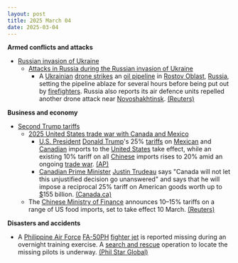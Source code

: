 ```yaml
---
layout: post
title: 2025 March 04
date: 2025-03-04
---
```



**Armed conflicts and attacks**

* [Russian invasion of Ukraine](https://en.wikipedia.org/wiki/Russian_invasion_of_Ukraine "Russian invasion of Ukraine")
  + [Attacks in Russia during the Russian invasion of Ukraine](https://en.wikipedia.org/wiki/Attacks_in_Russia_during_the_Russian_invasion_of_Ukraine "Attacks in Russia during the Russian invasion of Ukraine")
    - A [Ukrainian](https://en.wikipedia.org/wiki/Armed_Forces_of_Ukraine "Armed Forces of Ukraine") [drone strikes](https://en.wikipedia.org/wiki/Drone_warfare "Drone warfare") an [oil pipeline](https://en.wikipedia.org/wiki/Pipeline "Pipeline") in [Rostov Oblast](https://en.wikipedia.org/wiki/Rostov_Oblast "Rostov Oblast"), [Russia](https://en.wikipedia.org/wiki/Russia "Russia"), setting the pipeline ablaze for several hours before being put out by [firefighters](https://en.wikipedia.org/wiki/Firefighter "Firefighter"). Russia also reports its air defence units repelled another drone attack near [Novoshakhtinsk](https://en.wikipedia.org/wiki/Novoshakhtinsk "Novoshakhtinsk"). [(Reuters)](https://www.reuters.com/world/europe/russia-stamps-out-fires-southern-oil-pipeline-2025-03-04/)

**Business and economy**

* [Second Trump tariffs](https://en.wikipedia.org/wiki/Second_Trump_tariffs "Second Trump tariffs")
  + [2025 United States trade war with Canada and Mexico](https://en.wikipedia.org/wiki/2025_United_States_trade_war_with_Canada_and_Mexico "2025 United States trade war with Canada and Mexico")
    - [U.S. President](https://en.wikipedia.org/wiki/President_of_the_United_States "President of the United States") [Donald Trump](https://en.wikipedia.org/wiki/Donald_Trump "Donald Trump")'s 25% [tariffs](https://en.wikipedia.org/wiki/Tariff "Tariff") on [Mexican](https://en.wikipedia.org/wiki/Mexico "Mexico") and [Canadian](https://en.wikipedia.org/wiki/Canada "Canada") imports to the [United States](https://en.wikipedia.org/wiki/United_States "United States") take effect, while an existing 10% tariff on all [Chinese](https://en.wikipedia.org/wiki/China "China") imports rises to 20% amid an ongoing [trade war](https://en.wikipedia.org/wiki/China%E2%80%93United_States_trade_war "China–United States trade war"). [(AP)](https://apnews.com/article/trump-tariffs-mexico-canada-b19e004dddb579c373b247037e04424b)
    - [Canadian Prime Minister](https://en.wikipedia.org/wiki/Prime_Minister_of_Canada "Prime Minister of Canada") [Justin Trudeau](https://en.wikipedia.org/wiki/Justin_Trudeau "Justin Trudeau") says "Canada will not let this unjustified decision go unanswered" and says that he will impose a reciprocal 25% tariff on American goods worth up to [$](https://en.wikipedia.org/wiki/United_States_dollar "United States dollar")155 billion. [(Canada.ca)](https://www.pm.gc.ca/en/news/statements/2025/03/03/statement-prime-minister-trudeau-on-unjustified-us-tariffs-against-canada)
  + The [Chinese Ministry of Finance](https://en.wikipedia.org/wiki/Ministry_of_Finance_%28China%29 "Ministry of Finance (China)") announces 10–15% tariffs on a range of US food imports, set to take effect 10 March. [(Reuters)](https://www.reuters.com/world/trade-wars-erupt-trump-hits-canada-mexico-china-with-steep-tariffs-2025-03-04/)

**Disasters and accidents**

* A [Philippine Air Force](https://en.wikipedia.org/wiki/Philippine_Air_Force "Philippine Air Force") [FA-50PH](https://en.wikipedia.org/wiki/KAI_T-50_Golden_Eagle "KAI T-50 Golden Eagle") [fighter jet](https://en.wikipedia.org/wiki/Fighter_aircraft "Fighter aircraft") is reported missing during an overnight training exercise. A [search and rescue](https://en.wikipedia.org/wiki/Search_and_rescue "Search and rescue") operation to locate the missing pilots is underway. [(Phil Star Global)](https://qa.philstar.com/headlines/2025/03/04/2425796/philippine-air-force-fighter-jet-goes-missing-during-night-operations)
